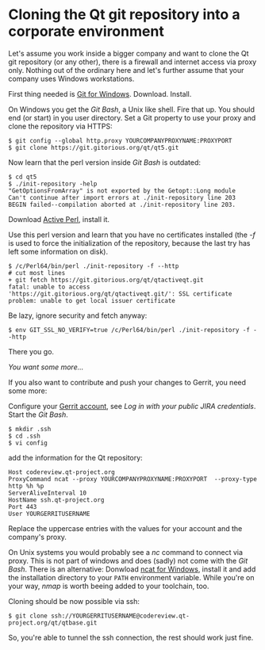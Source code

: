 # Cloning the Qt git repository into a corporate environment #

Let's assume you work inside a bigger company and want to clone the Qt git repository (or any other), there is a firewall and internet access via proxy only. Nothing out of the ordinary here and let's further assume that your company uses Windows workstations.

First thing needed is [Git for Windows](http://git-scm.com/).
Download. Install.

On Windows you get the _Git Bash_, a Unix like shell. Fire that up. You should end (or start) in you user directory. Set a Git property to use your proxy and clone the repository via HTTPS:

```
$ git config --global http.proxy YOURCOMPANYPROXYNAME:PROXYPORT
$ git clone https://git.gitorious.org/qt/qt5.git
```

Now learn that the perl version inside _Git Bash_ is outdated:

```
$ cd qt5
$ ./init-repository -help
"GetOptionsFromArray" is not exported by the Getopt::Long module
Can't continue after import errors at ./init-repository line 203
BEGIN failed--compilation aborted at ./init-repository line 203.
```

Download [Active Perl](http://www.activestate.com/activeperl/downloads), install it.

Use this perl version and learn that you have no certificates installed (the _-f_ is used to force the initialization of the repository, because the last try has left some information on disk).

```
$ /c/Perl64/bin/perl ./init-repository -f --http
# cut most lines
+ git fetch https://git.gitorious.org/qt/qtactiveqt.git
fatal: unable to access 'https://git.gitorious.org/qt/qtactiveqt.git/': SSL certificate problem: unable to get local issuer certificate
```

Be lazy, ignore security and fetch anyway:

```
$ env GIT_SSL_NO_VERIFY=true /c/Perl64/bin/perl ./init-repository -f --http
```

There you go.


*You want some more...*

If you also want to contribute and push your changes to Gerrit, you need some more:

Configure your [Gerrit account](http://qt-project.org/wiki/Setting-up-Gerrit), see *Log in with your public JIRA credentials*.
Start the _Git Bash_.

```
$ mkdir .ssh
$ cd .ssh
$ vi config
```

add the information for the Qt repository:

```
Host codereview.qt-project.org
ProxyCommand ncat --proxy YOURCOMPANYPROXYNAME:PROXYPORT  --proxy-type http %h %p
ServerAliveInterval 10
HostName ssh.qt-project.org
Port 443
User YOURGERRITUSERNAME
```

Replace the uppercase entries with the values for your account and the company's proxy.

On Unix systems you would probably see a _nc_ command to connect via proxy. This is not part of windows and does (sadly) not come with the _Git Bash_. There is an alternative:
Donwload [ncat for Windows](http://nmap.org/ncat/), install it and add the installation directory to your `PATH` environment variable. While you're on your way, _nmap_ is worth beeing added to your toolchain, too.

Cloning should be now possible via ssh:

```
$ git clone ssh://YOURGERRITUSERNAME@codereview.qt-project.org/qt/qtbase.git
```

So, you're able to tunnel the ssh connection, the rest should work just fine.